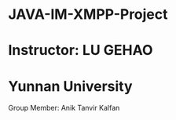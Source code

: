 # JAVA-IM-XMPP-Project

# Instructor: LU GEHAO
# Yunnan University

Group Member:
Anik
Tanvir 
Kalfan
